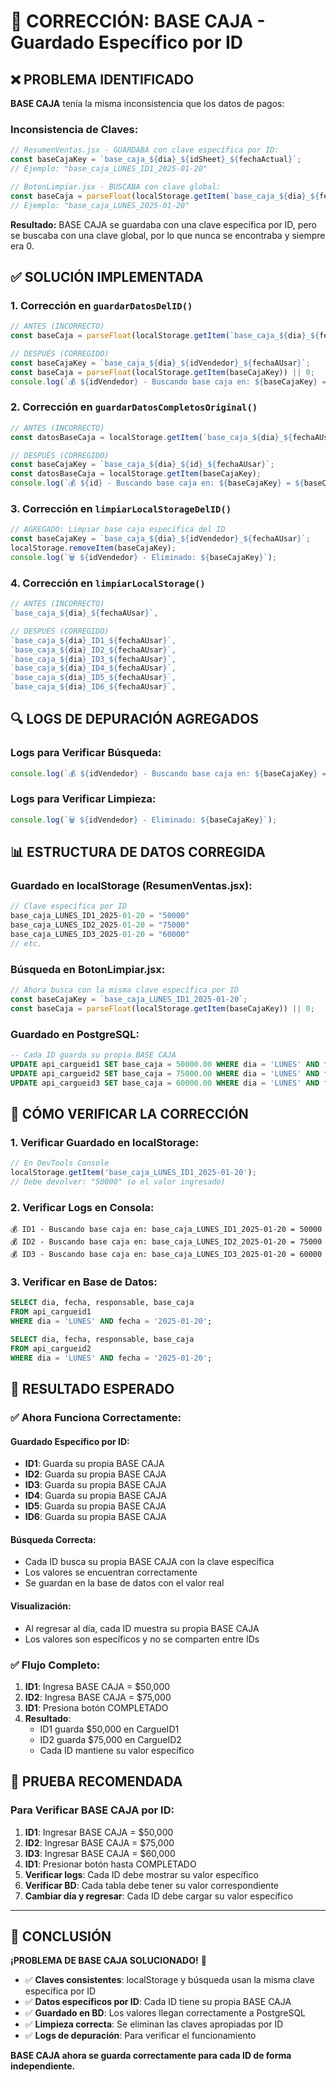# 🚀 CORRECCIÓN: BASE CAJA - Guardado Específico por ID

## ❌ PROBLEMA IDENTIFICADO

**BASE CAJA** tenía la misma inconsistencia que los datos de pagos:

### **Inconsistencia de Claves:**
```javascript
// ResumenVentas.jsx - GUARDABA con clave específica por ID:
const baseCajaKey = `base_caja_${dia}_${idSheet}_${fechaActual}`;
// Ejemplo: "base_caja_LUNES_ID1_2025-01-20"

// BotonLimpiar.jsx - BUSCABA con clave global:
const baseCaja = parseFloat(localStorage.getItem(`base_caja_${dia}_${fechaAUsar}`)) || 0;
// Ejemplo: "base_caja_LUNES_2025-01-20"
```

**Resultado:** BASE CAJA se guardaba con una clave específica por ID, pero se buscaba con una clave global, por lo que nunca se encontraba y siempre era 0.

## ✅ SOLUCIÓN IMPLEMENTADA

### **1. Corrección en `guardarDatosDelID()`**
```javascript
// ANTES (INCORRECTO)
const baseCaja = parseFloat(localStorage.getItem(`base_caja_${dia}_${fechaAUsar}`)) || 0;

// DESPUÉS (CORREGIDO)
const baseCajaKey = `base_caja_${dia}_${idVendedor}_${fechaAUsar}`;
const baseCaja = parseFloat(localStorage.getItem(baseCajaKey)) || 0;
console.log(`💰 ${idVendedor} - Buscando base caja en: ${baseCajaKey} = ${baseCaja}`);
```

### **2. Corrección en `guardarDatosCompletosOriginal()`**
```javascript
// ANTES (INCORRECTO)
const datosBaseCaja = localStorage.getItem(`base_caja_${dia}_${fechaAUsar}`);

// DESPUÉS (CORREGIDO)
const baseCajaKey = `base_caja_${dia}_${id}_${fechaAUsar}`;
const datosBaseCaja = localStorage.getItem(baseCajaKey);
console.log(`💰 ${id} - Buscando base caja en: ${baseCajaKey} = ${baseCaja}`);
```

### **3. Corrección en `limpiarLocalStorageDelID()`**
```javascript
// AGREGADO: Limpiar base caja específica del ID
const baseCajaKey = `base_caja_${dia}_${idVendedor}_${fechaAUsar}`;
localStorage.removeItem(baseCajaKey);
console.log(`🗑️ ${idVendedor} - Eliminado: ${baseCajaKey}`);
```

### **4. Corrección en `limpiarLocalStorage()`**
```javascript
// ANTES (INCORRECTO)
`base_caja_${dia}_${fechaAUsar}`,

// DESPUÉS (CORREGIDO)
`base_caja_${dia}_ID1_${fechaAUsar}`,
`base_caja_${dia}_ID2_${fechaAUsar}`,
`base_caja_${dia}_ID3_${fechaAUsar}`,
`base_caja_${dia}_ID4_${fechaAUsar}`,
`base_caja_${dia}_ID5_${fechaAUsar}`,
`base_caja_${dia}_ID6_${fechaAUsar}`,
```

## 🔍 LOGS DE DEPURACIÓN AGREGADOS

### **Logs para Verificar Búsqueda:**
```javascript
console.log(`💰 ${idVendedor} - Buscando base caja en: ${baseCajaKey} = ${baseCaja}`);
```

### **Logs para Verificar Limpieza:**
```javascript
console.log(`🗑️ ${idVendedor} - Eliminado: ${baseCajaKey}`);
```

## 📊 ESTRUCTURA DE DATOS CORREGIDA

### **Guardado en localStorage (ResumenVentas.jsx):**
```javascript
// Clave específica por ID
base_caja_LUNES_ID1_2025-01-20 = "50000"
base_caja_LUNES_ID2_2025-01-20 = "75000"
base_caja_LUNES_ID3_2025-01-20 = "60000"
// etc.
```

### **Búsqueda en BotonLimpiar.jsx:**
```javascript
// Ahora busca con la misma clave específica por ID
const baseCajaKey = `base_caja_LUNES_ID1_2025-01-20`;
const baseCaja = parseFloat(localStorage.getItem(baseCajaKey)) || 0;
```

### **Guardado en PostgreSQL:**
```sql
-- Cada ID guarda su propia BASE CAJA
UPDATE api_cargueid1 SET base_caja = 50000.00 WHERE dia = 'LUNES' AND fecha = '2025-01-20';
UPDATE api_cargueid2 SET base_caja = 75000.00 WHERE dia = 'LUNES' AND fecha = '2025-01-20';
UPDATE api_cargueid3 SET base_caja = 60000.00 WHERE dia = 'LUNES' AND fecha = '2025-01-20';
```

## 🧪 CÓMO VERIFICAR LA CORRECCIÓN

### **1. Verificar Guardado en localStorage:**
```javascript
// En DevTools Console
localStorage.getItem('base_caja_LUNES_ID1_2025-01-20');
// Debe devolver: "50000" (o el valor ingresado)
```

### **2. Verificar Logs en Consola:**
```
💰 ID1 - Buscando base caja en: base_caja_LUNES_ID1_2025-01-20 = 50000
💰 ID2 - Buscando base caja en: base_caja_LUNES_ID2_2025-01-20 = 75000
💰 ID3 - Buscando base caja en: base_caja_LUNES_ID3_2025-01-20 = 60000
```

### **3. Verificar en Base de Datos:**
```sql
SELECT dia, fecha, responsable, base_caja 
FROM api_cargueid1 
WHERE dia = 'LUNES' AND fecha = '2025-01-20';

SELECT dia, fecha, responsable, base_caja 
FROM api_cargueid2 
WHERE dia = 'LUNES' AND fecha = '2025-01-20';
```

## 🎯 RESULTADO ESPERADO

### **✅ Ahora Funciona Correctamente:**

#### **Guardado Específico por ID:**
- **ID1**: Guarda su propia BASE CAJA
- **ID2**: Guarda su propia BASE CAJA
- **ID3**: Guarda su propia BASE CAJA
- **ID4**: Guarda su propia BASE CAJA
- **ID5**: Guarda su propia BASE CAJA
- **ID6**: Guarda su propia BASE CAJA

#### **Búsqueda Correcta:**
- Cada ID busca su propia BASE CAJA con la clave específica
- Los valores se encuentran correctamente
- Se guardan en la base de datos con el valor real

#### **Visualización:**
- Al regresar al día, cada ID muestra su propia BASE CAJA
- Los valores son específicos y no se comparten entre IDs

### **✅ Flujo Completo:**
1. **ID1**: Ingresa BASE CAJA = $50,000
2. **ID2**: Ingresa BASE CAJA = $75,000
3. **ID1**: Presiona botón COMPLETADO
4. **Resultado**: 
   - ID1 guarda $50,000 en CargueID1
   - ID2 guarda $75,000 en CargueID2
   - Cada ID mantiene su valor específico

## 🧪 PRUEBA RECOMENDADA

### **Para Verificar BASE CAJA por ID:**
1. **ID1**: Ingresar BASE CAJA = $50,000
2. **ID2**: Ingresar BASE CAJA = $75,000
3. **ID3**: Ingresar BASE CAJA = $60,000
4. **ID1**: Presionar botón hasta COMPLETADO
5. **Verificar logs**: Cada ID debe mostrar su valor específico
6. **Verificar BD**: Cada tabla debe tener su valor correspondiente
7. **Cambiar día y regresar**: Cada ID debe cargar su valor específico

---

## 🎉 CONCLUSIÓN

**¡PROBLEMA DE BASE CAJA SOLUCIONADO!** 🎯

- ✅ **Claves consistentes**: localStorage y búsqueda usan la misma clave específica por ID
- ✅ **Datos específicos por ID**: Cada ID tiene su propia BASE CAJA
- ✅ **Guardado en BD**: Los valores llegan correctamente a PostgreSQL
- ✅ **Limpieza correcta**: Se eliminan las claves apropiadas por ID
- ✅ **Logs de depuración**: Para verificar el funcionamiento

**BASE CAJA ahora se guarda correctamente para cada ID de forma independiente.**